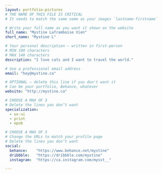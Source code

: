 ```yaml
---
layout: portfolio-pictures
# THE NAME OF THIS FILE IS CRITICAL
# It needs to match the same name as your images `lastname-firstname`

# Write your full name as you want it shown on the website
full_name: "Mystine Laframboise Vien"
short_name: "Mystine L"

# Your personal description — written in first-person
# MIN 100 characters
# MAX 140 characters
description: "I love cats and I want to travel the world."

# Use a professional email address
email: "hey@mystine.ca"

# OPTIONAL — delete this line if you don't want it
# Can be your portfolio, Behance, whatever
website: "http://mystine.ca"

# CHOOSE A MAX OF 3
# Delete the lines you don’t want
specialization:
  - ux-ui
  - print
  - epub

# CHOOSE A MAX OF 3
# Change the URLs to match your profile page
# Delete the lines you don’t want
social:
  behance:    "https://www.behance.net/mystine"
  dribbble:   "https://dribbble.com/mystine"
  instagram:  "https://ca.instagram.com/mysst__"

---
```

